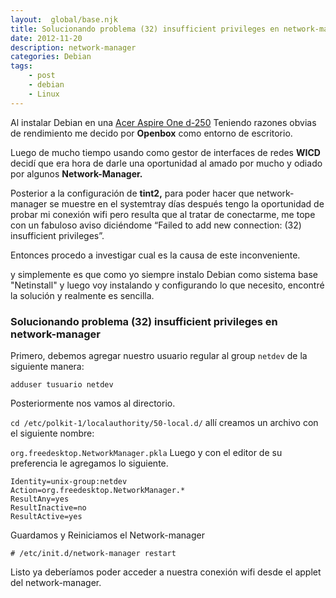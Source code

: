 ```yaml
---
layout:  global/base.njk
title: Solucionando problema (32) insufficient privileges en network-manager
date: 2012-11-20
description: network-manager
categories: Debian
tags:
    - post
    - debian 
    - Linux
---
```


Al instalar Debian en una [Acer Aspire One d-250](https://en.wikipedia.org/wiki/Acer_Aspire_One) Teniendo razones obvias de rendimiento me decido por **Openbox** como entorno de escritorio.

Luego de mucho tiempo usando como gestor de interfaces de redes **WICD** decidí que era hora de darle una oportunidad al amado por mucho y odiado por algunos **Network-Manager.**

Posterior a la configuración de **tint2,** para poder hacer que network-manager se muestre en el systemtray días después tengo la oportunidad de probar mi conexión wifi pero resulta que al tratar de conectarme, me tope con un fabuloso aviso diciéndome “Failed to add new connection: (32) insufficient privileges”.

Entonces procedo a investigar cual es la causa de este inconveniente.

y simplemente es que como yo siempre instalo Debian como sistema base "Netinstall" y luego voy instalando y configurando lo que necesito, encontré la solución y realmente es sencilla.

### Solucionando problema (32) insufficient privileges en network-manager

Primero, debemos agregar nuestro usuario regular al group `netdev` de la siguiente manera:

`adduser tusuario netdev`

Posteriormente nos vamos al directorio.

`cd /etc/polkit-1/localauthority/50-local.d/`
allí creamos un archivo con el siguiente nombre:

`org.freedesktop.NetworkManager.pkla`
Luego y con el editor de su preferencia le agregamos lo siguiente.

```console
Identity=unix-group:netdev
Action=org.freedesktop.NetworkManager.*
ResultAny=yes
ResultInactive=no
ResultActive=yes
```

Guardamos y Reiniciamos el Network-manager

```console
# /etc/init.d/network-manager restart
```

Listo ya deberíamos poder acceder a nuestra conexión wifi desde el applet del network-manager.
